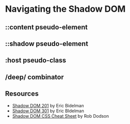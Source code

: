 Navigating the Shadow DOM
===============

## ::content pseudo-element

## ::shadow pseudo-element

## :host pseudo-class

## /deep/ combinator


## Resources

* [Shadow DOM 201](http://www.html5rocks.com/en/tutorials/webcomponents/shadowdom-201/) by Eric Bidelman
* [Shadow DOM 301](http://www.html5rocks.com/en/tutorials/webcomponents/shadowdom-301/) by Eric BIdelman
* [Shadow DOM CSS Cheat Sheet](http://robdodson.me/blog/2014/04/10/shadow-dom-css-cheat-sheet/) by Rob Dodson
